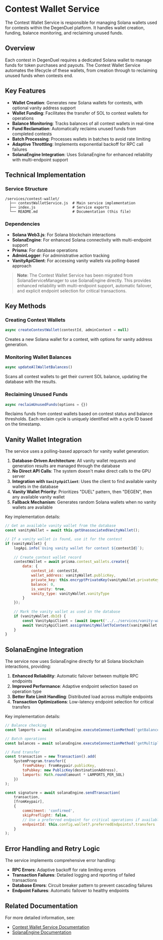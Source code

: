 # Contest Wallet Service

The Contest Wallet Service is responsible for managing Solana wallets used for contests within the DegenDuel platform. It handles wallet creation, funding, balance monitoring, and reclaiming unused funds.

## Overview

Each contest in DegenDuel requires a dedicated Solana wallet to manage funds for token purchases and payouts. The Contest Wallet Service automates the lifecycle of these wallets, from creation through to reclaiming unused funds when contests end.

## Key Features

- **Wallet Creation**: Generates new Solana wallets for contests, with optional vanity address support
- **Wallet Funding**: Facilitates the transfer of SOL to contest wallets for operations
- **Balance Monitoring**: Tracks balances of all contest wallets in real-time
- **Fund Reclamation**: Automatically reclaims unused funds from completed contests
- **Batch Processing**: Processes wallets in batches to avoid rate limiting
- **Adaptive Throttling**: Implements exponential backoff for RPC call failures
- **SolanaEngine Integration**: Uses SolanaEngine for enhanced reliability with multi-endpoint support

## Technical Implementation

### Service Structure

```
/services/contest-wallet/
  ├── contestWalletService.js  # Main service implementation
  ├── index.js                 # Service exports
  └── README.md                # Documentation (this file)
```

### Dependencies

- **Solana Web3.js**: For Solana blockchain interactions
- **SolanaEngine**: For enhanced Solana connectivity with multi-endpoint support
- **Prisma**: For database operations
- **AdminLogger**: For administrative action tracking
- **VanityApiClient**: For accessing vanity wallets via polling-based approach

> **Note**: The Contest Wallet Service has been migrated from SolanaServiceManager to use SolanaEngine directly. This provides enhanced reliability with multi-endpoint support, automatic failover, and explicit endpoint selection for critical transactions.

## Key Methods

### Creating Contest Wallets

```javascript
async createContestWallet(contestId, adminContext = null)
```

Creates a new Solana wallet for a contest, with options for vanity address generation.

### Monitoring Wallet Balances

```javascript
async updateAllWalletBalances()
```

Scans all contest wallets to get their current SOL balance, updating the database with the results.

### Reclaiming Unused Funds

```javascript
async reclaimUnusedFunds(options = {})
```

Reclaims funds from contest wallets based on contest status and balance thresholds. Each reclaim cycle is uniquely identified with a cycle ID based on the timestamp.

## Vanity Wallet Integration

The service uses a polling-based approach for vanity wallet generation:

1. **Database-Driven Architecture**: All vanity wallet requests and generation results are managed through the database
2. **No Direct API Calls**: The system doesn't make direct calls to the GPU server
3. **Integration with `VanityApiClient`**: Uses the client to find available vanity wallets in the database
4. **Vanity Wallet Priority**: Prioritizes "DUEL" pattern, then "DEGEN", then any available vanity wallet
5. **Fallback Mechanism**: Generates random Solana wallets when no vanity wallets are available

Key implementation details:

```javascript
// Get an available vanity wallet from the database
const vanityWallet = await this.getUnassociatedVanityWallet();

// If a vanity wallet is found, use it for the contest
if (vanityWallet) {
    logApi.info(`Using vanity wallet for contest ${contestId}`);
    
    // Create contest wallet record
    contestWallet = await prisma.contest_wallets.create({
        data: {
            contest_id: contestId,
            wallet_address: vanityWallet.publicKey,
            private_key: this.encryptPrivateKey(vanityWallet.privateKey),
            balance: 0,
            is_vanity: true,
            vanity_type: vanityWallet.vanityType
        }
    });
    
    // Mark the vanity wallet as used in the database
    if (vanityWallet.dbId) {
        const VanityApiClient = (await import('../../services/vanity-wallet/vanity-api-client.js')).default;
        await VanityApiClient.assignVanityWalletToContest(vanityWallet.dbId, contestId);
    }
}
```

## SolanaEngine Integration

The service now uses SolanaEngine directly for all Solana blockchain interactions, providing:

1. **Enhanced Reliability**: Automatic failover between multiple RPC endpoints
2. **Improved Performance**: Adaptive endpoint selection based on operation type
3. **Better Rate Limit Handling**: Distributed load across multiple endpoints
4. **Transaction Optimizations**: Low-latency endpoint selection for critical transfers

Key implementation details:

```javascript
// Balance checking
const lamports = await solanaEngine.executeConnectionMethod('getBalance', publicKey);

// Batch operations
const balances = await solanaEngine.executeConnectionMethod('getMultipleAccountsInfo', publicKeys);

// Fund transfer
const transaction = new Transaction().add(
    SystemProgram.transfer({
        fromPubkey: fromKeypair.publicKey,
        toPubkey: new PublicKey(destinationAddress),
        lamports: Math.round(amount * LAMPORTS_PER_SOL)
    })
);

const signature = await solanaEngine.sendTransaction(
    transaction, 
    [fromKeypair], 
    {
        commitment: 'confirmed',
        skipPreflight: false,
        // Use a preferred endpoint for critical operations if available
        endpointId: this.config.wallet?.preferredEndpoints?.transfers
    }
);
```

## Error Handling and Retry Logic

The service implements comprehensive error handling:

- **RPC Errors**: Adaptive backoff for rate limiting errors
- **Transaction Failures**: Detailed logging and reporting of failed transactions
- **Database Errors**: Circuit breaker pattern to prevent cascading failures
- **Endpoint Failures**: Automatic failover to healthy endpoints

## Related Documentation

For more detailed information, see:
- [Contest Wallet Service Documentation](../_docs/contest_wallet_service/README.md)
- [SolanaEngine Documentation](../_docs/solana_engine_service/README.md)